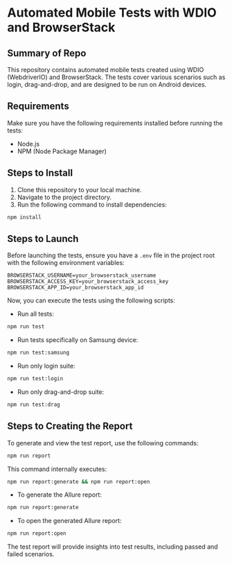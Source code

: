 # Automated Mobile Tests with WDIO and BrowserStack

## Summary of Repo

This repository contains automated mobile tests created using WDIO (WebdriverIO) and BrowserStack. The tests cover various scenarios such as login, drag-and-drop, and are designed to be run on Android devices.

## Requirements

Make sure you have the following requirements installed before running the tests:

- Node.js
- NPM (Node Package Manager)

## Steps to Install

1. Clone this repository to your local machine.
2. Navigate to the project directory.
3. Run the following command to install dependencies:

```bash
npm install
```

## Steps to Launch

Before launching the tests, ensure you have a `.env` file in the project root with the following environment variables:

```plaintext
BROWSERSTACK_USERNAME=your_browserstack_username
BROWSERSTACK_ACCESS_KEY=your_browserstack_access_key
BROWSERSTACK_APP_ID=your_browserstack_app_id
```

Now, you can execute the tests using the following scripts:

- Run all tests:

```bash
npm run test
```

- Run tests specifically on Samsung device:

```bash
npm run test:samsung
```

- Run only login suite:

```bash
npm run test:login
```

- Run only drag-and-drop suite:

```bash
npm run test:drag
```

## Steps to Creating the Report

To generate and view the test report, use the following commands:

```bash
npm run report
```

This command internally executes:

```bash
npm run report:generate && npm run report:open
```

- To generate the Allure report:

```bash
npm run report:generate
```

- To open the generated Allure report:

```bash
npm run report:open
```

The test report will provide insights into test results, including passed and failed scenarios.